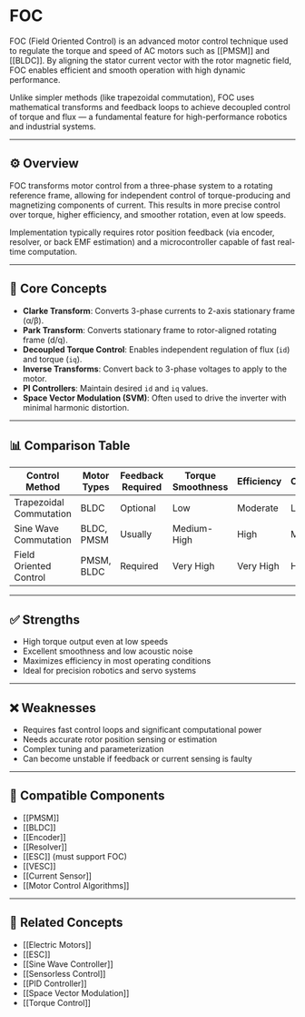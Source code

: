 # FOC

FOC (Field Oriented Control) is an advanced motor control technique used to regulate the torque and speed of AC motors such as [[PMSM]] and [[BLDC]]. By aligning the stator current vector with the rotor magnetic field, FOC enables efficient and smooth operation with high dynamic performance.

Unlike simpler methods (like trapezoidal commutation), FOC uses mathematical transforms and feedback loops to achieve decoupled control of torque and flux — a fundamental feature for high-performance robotics and industrial systems.

---

## ⚙️ Overview

FOC transforms motor control from a three-phase system to a rotating reference frame, allowing for independent control of torque-producing and magnetizing components of current. This results in more precise control over torque, higher efficiency, and smoother rotation, even at low speeds.

Implementation typically requires rotor position feedback (via encoder, resolver, or back EMF estimation) and a microcontroller capable of fast real-time computation.

---

## 🧠 Core Concepts

- **Clarke Transform**: Converts 3-phase currents to 2-axis stationary frame (α/β).
- **Park Transform**: Converts stationary frame to rotor-aligned rotating frame (d/q).
- **Decoupled Torque Control**: Enables independent regulation of flux (`id`) and torque (`iq`).
- **Inverse Transforms**: Convert back to 3-phase voltages to apply to the motor.
- **PI Controllers**: Maintain desired `id` and `iq` values.
- **Space Vector Modulation (SVM)**: Often used to drive the inverter with minimal harmonic distortion.

---

## 📊 Comparison Table

| Control Method         | Motor Types     | Feedback Required | Torque Smoothness | Efficiency | Complexity |
|------------------------|------------------|--------------------|--------------------|------------|------------|
| Trapezoidal Commutation| BLDC              | Optional           | Low                | Moderate   | Low        |
| Sine Wave Commutation  | BLDC, PMSM        | Usually            | Medium-High        | High       | Moderate   |
| Field Oriented Control | PMSM, BLDC        | Required           | Very High          | Very High  | High       |

---

## ✅ Strengths

- High torque output even at low speeds  
- Excellent smoothness and low acoustic noise  
- Maximizes efficiency in most operating conditions  
- Ideal for precision robotics and servo systems  

---

## ❌ Weaknesses

- Requires fast control loops and significant computational power  
- Needs accurate rotor position sensing or estimation  
- Complex tuning and parameterization  
- Can become unstable if feedback or current sensing is faulty  

---

## 🧩 Compatible Components

- [[PMSM]]  
- [[BLDC]]  
- [[Encoder]]  
- [[Resolver]]  
- [[ESC]] (must support FOC)  
- [[VESC]]  
- [[Current Sensor]]  
- [[Motor Control Algorithms]]  

---

## 🔗 Related Concepts

- [[Electric Motors]]  
- [[ESC]]  
- [[Sine Wave Controller]]  
- [[Sensorless Control]]  
- [[PID Controller]]  
- [[Space Vector Modulation]]  
- [[Torque Control]]  
